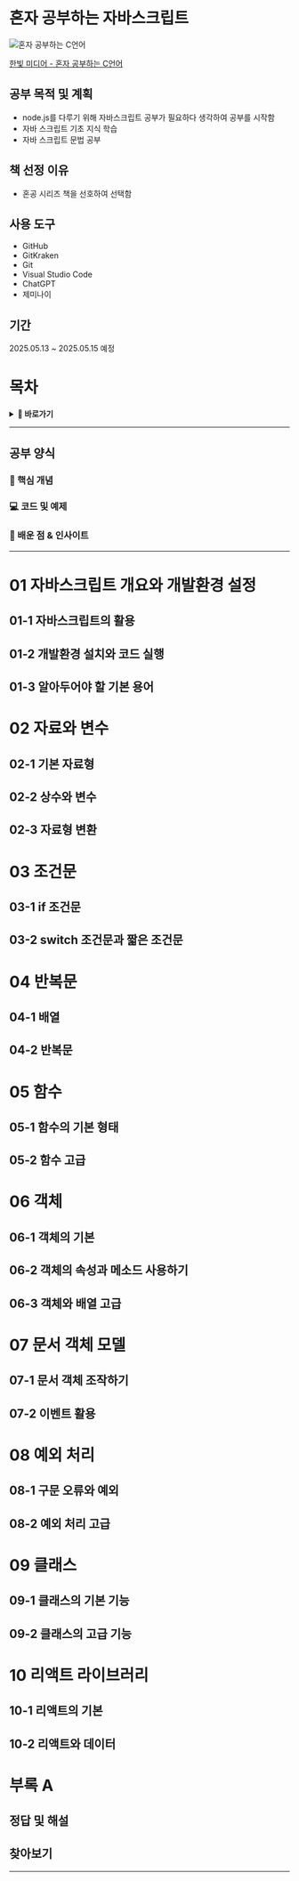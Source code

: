 # 혼자 공부하는 자바스크립트

![혼자 공부하는 C언어](https://www.hanbit.co.kr/data/books/B8393055290_l.jpg)

[한빛 미디어 - 혼자 공부하는 C언어](https://hongong.hanbit.co.kr/%ec%9e%90%eb%b0%94%ec%8a%a4%ed%81%ac%eb%a6%bd%ed%8a%b8/)

## 공부 목적 및 계획

- node.js를 다루기 위해 자바스크립트 공부가 필요하다 생각하여 공부를 시작함
- 자바 스크립트 기초 지식 학습
- 자바 스크립트 문법 공부

## 책 선정 이유

- 혼공 시리즈 책을 선호하여 선택함

## 사용 도구

- GitHub
- GitKraken
- Git
- Visual Studio Code
- ChatGPT
- 제미나이

## 기간

2025.05.13 ~ 2025.05.15 예정

# 목차

<details>
  <summary><strong>📖 바로가기</strong></summary>

* [혼자 공부하는 자바스크립트](#혼자-공부하는-자바스크립트)

  * [책 선정 이유](#책-선정-이유)
  * [공부 목적 및 계획](#공부-목적-및-계획)
  * [사용 도구](#사용-도구)
  * [기간](#기간)
* [목차](#목차)
* [01 자바스크립트 개요와 개발환경 설정](#01-자바스크립트-개요와-개발환경-설정)

  * [01-1 자바스크립트의 활용](#01-1-자바스크립트의-활용)
  * [01-2 개발환경 설치와 코드 실행](#01-2-개발환경-설치와-코드-실행)
  * [01-3 알아두어야 할 기본 용어](#01-3-알아두어야-할-기본-용어)
  * [리뷰](#리뷰)
* [02 자료와 변수](#02-자료와-변수)

  * [02-1 기본 자료형](#02-1-기본-자료형)
  * [02-2 상수와 변수](#02-2-상수와-변수)
  * [02-3 자료형 변환](#02-3-자료형-변환)
  * [리뷰](#리뷰-1)
* [03 조건문](#03-조건문)

  * [03-1 if 조건문](#03-1-if-조건문)
  * [03-2 switch 조건문과 짧은 조건문](#03-2-switch-조건문과-짧은-조건문)
  * [리뷰](#리뷰-2)
* [04 반복문](#04-반복문)

  * [04-1 배열](#04-1-배열)
  * [04-2 반복문](#04-2-반복문)
  * [리뷰](#리뷰-3)
* [05 함수](#05-함수)

  * [05-1 함수의 기본 형태](#05-1-함수의-기본-형태)
  * [05-2 함수 고급](#05-2-함수-고급)
  * [리뷰](#리뷰-4)
* [06 객체](#06-객체)

  * [06-1 객체의 기본](#06-1-객체의-기본)
  * [06-2 객체의 속성과 메소드 사용하기](#06-2-객체의-속성과-메소드-사용하기)
  * [06-3 객체와 배열 고급](#06-3-객체와-배열-고급)
  * [리뷰](#리뷰-5)
* [07 문서 객체 모델](#07-문서-객체-모델)

  * [07-1 문서 객체 조작하기](#07-1-문서-객체-조작하기)
  * [07-2 이벤트 활용](#07-2-이벤트-활용)
  * [리뷰](#리뷰-6)
* [08 예외 처리](#08-예외-처리)

  * [08-1 구문 오류와 예외](#08-1-구문-오류와-예외)
  * [08-2 예외 처리 고급](#08-2-예외-처리-고급)
  * [리뷰](#리뷰-7)
* [09 클래스](#09-클래스)

  * [09-1 클래스의 기본 기능](#09-1-클래스의-기본-기능)
  * [09-2 클래스의 고급 기능](#09-2-클래스의-고급-기능)
  * [리뷰](#리뷰-8)
* [10 리액트 라이브러리](#10-리액트-라이브러리)

  * [10-1 리액트의 기본](#10-1-리액트의-기본)
  * [10-2 리액트와 데이터](#10-2-리액트와-데이터)
  * [리뷰](#리뷰-9)
* [부록 A](#부록-a)

  * [정답 및 해설](#정답-및-해설)
  * [찾아보기](#찾아보기)


</details>

---

## 공부 양식

### 📌 핵심 개념
### 💻 코드 및 예제
### 🎯 배운 점 & 인사이트

---
# 01 자바스크립트 개요와 개발환경 설정

## 01-1 자바스크립트의 활용

## 01-2 개발환경 설치와 코드 실행

## 01-3 알아두어야 할 기본 용어

 

# 02 자료와 변수

## 02-1 기본 자료형

## 02-2 상수와 변수

## 02-3 자료형 변환

 

# 03 조건문

## 03-1 if 조건문

## 03-2 switch 조건문과 짧은 조건문

 

# 04 반복문
## 04-1 배열

## 04-2 반복문

 

# 05 함수
## 05-1 함수의 기본 형태

## 05-2 함수 고급
 

# 06 객체
## 06-1 객체의 기본

## 06-2 객체의 속성과 메소드 사용하기

## 06-3 객체와 배열 고급

 

# 07 문서 객체 모델
## 07-1 문서 객체 조작하기

## 07-2 이벤트 활용

 

# 08 예외 처리
## 08-1 구문 오류와 예외

## 08-2 예외 처리 고급

 
# 09 클래스
## 09-1 클래스의 기본 기능

## 09-2 클래스의 고급 기능

# 10 리액트 라이브러리

## 10-1 리액트의 기본

## 10-2 리액트와 데이터

# 부록 A 


## 정답 및 해설

## 찾아보기


---
